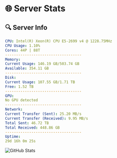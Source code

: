 # 🌐 Server Stats
## 🔍 Server Info
```yaml
CPU: Intel(R) Xeon(R) CPU E5-2699 v4 @ 1228.75MHz
CPU Usage: 1.10%
Cores: 44P | 88T
-----------------------------------
Memory:
Current Usage: 146.19 GB/503.74 GB
Available: 354.11 GB
-----------------------------------
Disk:
Current Usage: 107.55 GB/1.71 TB
Free: 1.52 TB
-----------------------------------
GPU:
No GPU detected
-----------------------------------
Network:
Current Transfer (Sent): 25.20 MB/s
Current Transfer (Received): 9.95 MB/s
Total Sent: 46.72 TB
Total Received: 448.86 GB
-----------------------------------
Uptime:
29d 16h 0m 25s
```
![GitHub Stats](https://img.shields.io/badge/Updated-2025-04-06_13:23:14-blue)